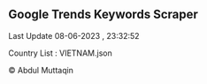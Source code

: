 

## Google Trends Keywords Scraper 
 
Last Update 08-06-2023 , 23:32:52

Country List :
VIETNAM.json



© Abdul Muttaqin 
